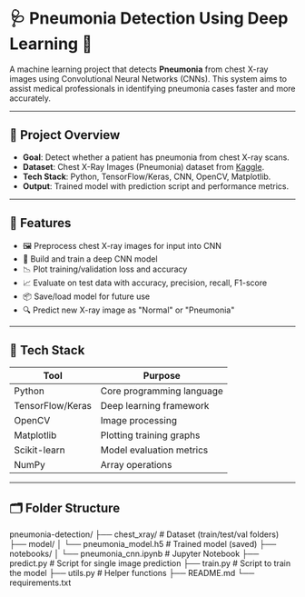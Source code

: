 # 🩺 Pneumonia Detection Using Deep Learning 🧠

A machine learning project that detects **Pneumonia** from chest X-ray images using Convolutional Neural Networks (CNNs). This system aims to assist medical professionals in identifying pneumonia cases faster and more accurately.

---

## 📌 Project Overview

- **Goal**: Detect whether a patient has pneumonia from chest X-ray scans.
- **Dataset**: Chest X-Ray Images (Pneumonia) dataset from [Kaggle](https://www.kaggle.com/paultimothymooney/chest-xray-pneumonia).
- **Tech Stack**: Python, TensorFlow/Keras, CNN, OpenCV, Matplotlib.
- **Output**: Trained model with prediction script and performance metrics.

---

## 🧪 Features

- 🖼️ Preprocess chest X-ray images for input into CNN
- 🧠 Build and train a deep CNN model
- 📉 Plot training/validation loss and accuracy
- 📈 Evaluate on test data with accuracy, precision, recall, F1-score
- 📦 Save/load model for future use
- 🔍 Predict new X-ray image as "Normal" or "Pneumonia"

---

## 🧰 Tech Stack

| Tool           | Purpose                          |
|----------------|----------------------------------|
| Python         | Core programming language        |
| TensorFlow/Keras | Deep learning framework         |
| OpenCV         | Image processing                 |
| Matplotlib     | Plotting training graphs         |
| Scikit-learn   | Model evaluation metrics         |
| NumPy          | Array operations                 |

---

## 🗂️ Folder Structure
pneumonia-detection/
├── chest_xray/ # Dataset (train/test/val folders)
├── model/
│ └── pneumonia_model.h5 # Trained model (saved)
├── notebooks/
│ └── pneumonia_cnn.ipynb # Jupyter Notebook
├── predict.py # Script for single image prediction
├── train.py # Script to train the model
├── utils.py # Helper functions
├── README.md
└── requirements.txt
